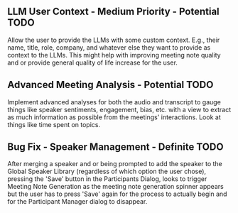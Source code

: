 
## LLM User Context - Medium Priority - Potential TODO
Allow the user to provide the LLMs with some custom context. E.g., their name, title, role, company, and whatever else they want to provide as context to the LLMs. This might help with improving meeting note quality and or provide general quality of life increase for the user.

## Advanced Meeting Analysis - Potential TODO
Implement advanced analyses for both the audio and transcript to gauge things like speaker sentiments, engagement, bias, etc. with a view to extract as much information as possible from the meetings' interactions. Look at things like time spent on topics.

## Bug Fix - Speaker Management - Definite TODO
After merging a speaker and or being prompted to add the speaker to the Global Speaker Library (regardless of which option the user chose), pressing the 'Save' button in the Participants Dialog, looks to trigger Meeting Note Generation as the meeting note generation spinner appears but the user has to press 'Save' again for the process to actually begin and for the Participant Manager dialog to disappear.
 